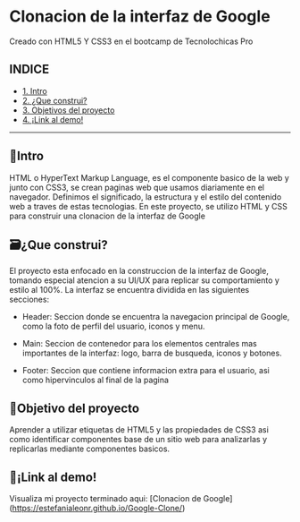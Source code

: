 # Clonacion de la interfaz de Google
Creado con HTML5 Y CSS3 en el bootcamp de Tecnolochicas Pro

## INDICE
* [1. Intro](https://github.com/EstefaniaLeonR/Google-Clone/blob/main/README.md#intro)
* [2. ¿Que construi?](https://github.com/EstefaniaLeonR/Google-Clone/blob/main/README.md#%EF%B8%8Fque-construi)
* [3. Objetivos del proyecto](https://github.com/EstefaniaLeonR/Google-Clone/blob/main/README.md#objetivo-del-proyecto)
* [4. ¡Link al demo!](https://github.com/EstefaniaLeonR/Google-Clone/blob/main/README.md#link-al-demo)

***

## 📖Intro
HTML o HyperText Markup Language, es el componente basico de la web y junto con CSS3, se crean paginas web que usamos diariamente en el navegador. Definimos el significado, la estructura y el estilo del contenido web a traves de estas tecnologias.
En este proyecto, se utilizo HTML y CSS para construir una clonacion de la interfaz de Google

## 🗃️¿Que construi?
El proyecto esta enfocado en la construccion de la interfaz de Google, tomando especial atencion a su UI/UX para replicar su comportamiento y estilo al 100%. La interfaz se encuentra dividida en las siguientes secciones: 

* Header: Seccion donde se encuentra la navegacion principal de Google, como la foto de perfil del usuario, iconos y menu.

* Main: Seccion de contenedor para los elementos centrales mas importantes de la interfaz: logo, barra de busqueda, iconos y botones.

*  Footer: Seccion que contiene informacion extra para el usuario, asi como hipervinculos al final de la pagina

## 📌Objetivo del proyecto
Aprender a utilizar etiquetas de HTML5 y las propiedades de CSS3 asi como identificar componentes base de un sitio web para analizarlas y replicarlas mediante componentes basicos.

## 🔗¡Link al demo! 
Visualiza mi proyecto terminado aqui: [Clonacion de Google] (https://estefanialeonr.github.io/Google-Clone/)

